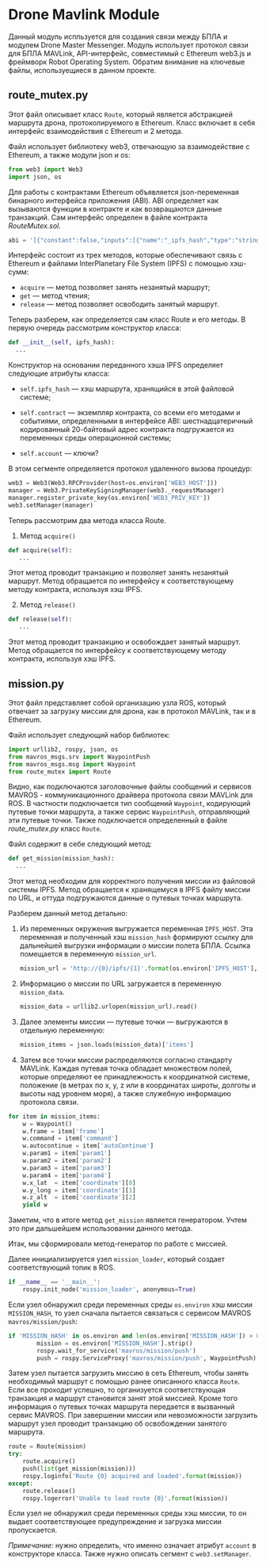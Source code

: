 # Drone Mavlink Module

Данный модуль испльзуется для создания связи между БПЛА и модулем Drone Master Messenger. Модуль использует протокол связи для БПЛА MAVLink, API-интерфейс, совместимый с Ethereum web3.js и фреймворк Robot Operating System. Обратим внимание на ключевые файлы, используещиеся в данном проекте.

## route_mutex.py

Этот файл описывает класс ```Route```, который является абстракцией маршрута дрона, протоколируемого в Ethereum. Класс включает в себя интерфейс взаимодействия с Ethereum и 2 метода.

Файл использует  библиотеку web3, отвечающую за взаимодействие с Ethereum, а также модули json и os:

```python
from web3 import Web3
import json, os
```

Для работы с контрактами Ethereum объявляется json-переменная бинарного интерфейса приложения (ABI). ABI определяет как вызываются функции в контракте и как возвращаются данные транзакций. Сам интерфейс определен в файле контракта *RouteMutex.sol*.

```python
abi = '[{"constant":false,"inputs":[{"name":"_ipfs_hash","type":"string"}],"name":"acquire","outputs":[],"payable":false,"type":"function"},{"constant":true,"inputs":[{"name":"_ipfs_hash","type":"string"}],"name":"get","outputs":[{"name":"","type":"address"},{"name":"","type":"string"}],"payable":false,"type":"function"},{"constant":false,"inputs":[{"name":"_ipfs_hash","type":"string"}],"name":"release","outputs":[],"payable":false,"type":"function"}]'
```

Интерфейс состоит из трех методов, которые обеспечивают связь с Ethereum и файлами InterPlanetary File System (IPFS) с помощью хэш-сумм:

* ```acquire``` — метод позволяет занять незанятый маршрут;
* ```get``` — метод чтения;
* ```release``` — метод позволяет освободить занятый маршрут.

Теперь разберем, как определяется сам класс Route и его методы. В первую очередь рассмотрим конструктор класса:

```python
def __init__(self, ipfs_hash):
  ...
```

Конструктор на основании переданного хэша IPFS определяет следующие атрибуты класса:

* ```self.ipfs_hash``` — хэш маршрута, хранящийся в этой файловой системе;

* ```self.contract``` — экземпляр контракта, со всеми его методами и событиями, определенными в интерфейсе ABI: шестнадцатеричный кодированный 20-байтовый адрес контракта подгружается из переменных среды операционной системы;

* ```self.account``` — ключи?

В этом сегменте определяется протокол удаленного вызова процедур:

```python
web3 = Web3(Web3.RPCProvider(host=os.environ['WEB3_HOST']))
manager = Web3.PrivateKeySigningManager(web3._requestManager)
manager.register_private_key(os.environ['WEB3_PRIV_KEY'])
web3.setManager(manager)
```

Теперь рассмотрим два метода класса Route.

1. Метод ```acquire()```

 ```python
 def acquire(self):
    ...
 ```

 Этот метод проводит транзакцию и позволяет занять незанятый маршрут. Метод обращается по интерфейсу к соответствующему методу контракта, используя хэш IPFS.

2. Метод ```release()```

 ```python
 def release(self):
    ...
 ```

 Этот метод проводит транзакцию и освобождает занятый маршрут. Метод обращается по интерфейсу к соответствующему методу контракта, используя хэш IPFS.

##  mission.py

Этот файл представляет собой организацию узла ROS, который отвечает за загрузку миссии для дрона, как в протокол MAVLink, так и в Ethereum.

Файл использует следующий набор библиотек:

```python
import urllib2, rospy, json, os
from mavros_msgs.srv import WaypointPush
from mavros_msgs.msg import Waypoint
from route_mutex import Route
```
Видно, как подключаются заголовочные файлы сообщений и сервисов MAVROS - коммуникационного драйвера протокола связи MAVLink для ROS. В частности подключается тип сообщений ```Waypoint```, кодирующий путевые точки маршрута, а также сервис ```WaypointPush```, отправляющий эти путевые точки. Также подключается определенный в файле *route_mutex.py* класс ```Route```.

Файл содержит в себе следующий метод:

```python
def get_mission(mission_hash):
  ...
```

Этот метод необходим для корректного получения миссии из файловой системы IPFS. Метод обращается к хранящемуся в IPFS файлу миссии по URL, и оттуда подгружаются данные о путевых точках маршрута.

Разберем данный метод детально:

1. Из переменных окружения выгружается переменная ```IPFS_HOST```. Эта переменная и полученный хэш ```mission_hash```  формируют ссылку для дальнейшей выгрузки информации о миссии полета БПЛА. Ссылка помещается в переменную ```mission_url```.

   ```python
   mission_url = 'http://{0}/ipfs/{1}'.format(os.environ['IPFS_HOST'], mission_hash)
   ```
2. Информацию о миссии по URL загружается в переменную ```mission_data```.

    ```python
    mission_data = urllib2.urlopen(mission_url).read()
    ```
3. Далее элементы миссии — путевые точки — выгружаются в отдельную переменную:

   ```python
   mission_items = json.loads(mission_data)['items']
   ```

4. Затем все точки миссии распределяются согласно стандарту MAVLink. Каждая путевая точка обладает множеством полей, которые определяют ее принадлежность к координатной системе, положение (в метрах по x, y, z или в координатах широты, долготы и высоты над уровнем моря), а также служебную информацию протокола связи.

  ```python
for item in mission_items:
      w = Waypoint()
      w.frame = item['frame']
      w.command = item['command']
      w.autocontinue = item['autoContinue']
      w.param1 = item['param1']
      w.param2 = item['param2']
      w.param3 = item['param3']
      w.param4 = item['param4']
      w.x_lat  = item['coordinate'][0]
      w.y_long = item['coordinate'][1]
      w.z_alt  = item['coordinate'][2]
      yield w
  ```

Заметим, что в итоге метод ```get_mission``` является генератором. Учтем это при дальшейшем использовании данного метода.

Итак, мы сформировали метод-генератор по работе с миссией.

Далее инициализируется узел ```mission_loader```, который создает соответствующий топик в ROS.

```python
if __name__ == '__main__':
    rospy.init_node('mission_loader', anonymous=True)
```

Если узел обнаружил среди переменных среды ```os.environ``` хэш миссии ```MISSION_HASH```, то узел сначала пытается связаться с сервисом MAVROS ```mavros/mission/push```:

```python
if 'MISSION_HASH' in os.environ and len(os.environ['MISSION_HASH']) > 0:
        mission = os.environ['MISSION_HASH'].strip()
        rospy.wait_for_service('mavros/mission/push')
        push = rospy.ServiceProxy('mavros/mission/push', WaypointPush)
```

Затем узел пытается загрузить миссию в сеть Ethereum, чтобы занять необходимый маршрут с помощью ранее описанного класса ```Route```. Если все проходит успешно, то организуется соответствующая транзакция и маршрут становится занят этой миссией. Кроме того информация о путевых точках маршрута передается в вызванный сервис MAVROS. При завершении миссии или невозможности загрузить маршрут узел проводит транзакцию об освобождении занятого маршрута.

```python
route = Route(mission)
try:
    route.acquire()
    push(list(get_mission(mission)))
    rospy.loginfo('Route {0} acquired and loaded'.format(mission))
except:
    route.release()
    rospy.logerror('Unable to load route {0}'.format(mission))
```

Если узел не обнаружил среди переменных среды хэш миссии, то он выдает соответствующее предупреждение и загрузка миссии пропускается.

*Примечание:* нужно определить, что именно означает атрибут ```account``` в конструкторе класса. Также нужно описать сегмент с ```web3.setManager```.
